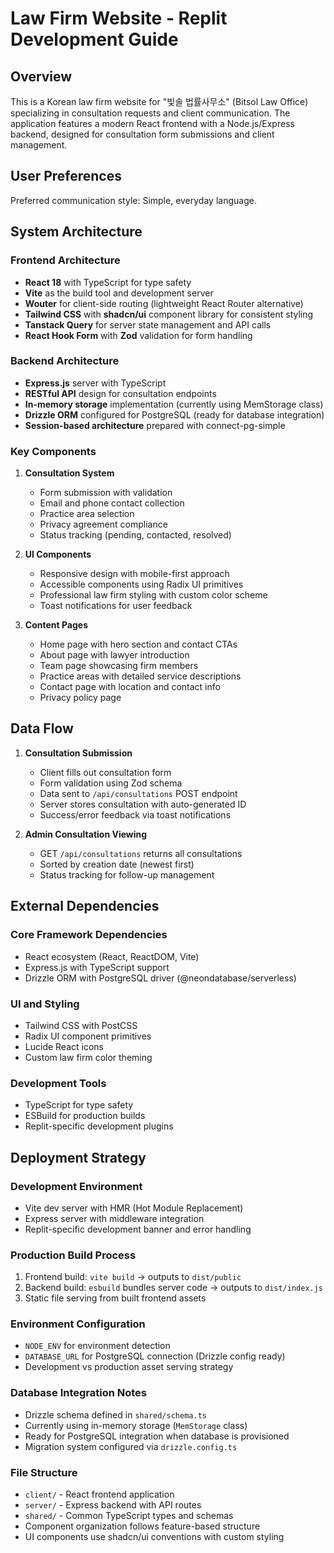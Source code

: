 # Law Firm Website - Replit Development Guide

## Overview

This is a Korean law firm website for "빛솔 법률사무소" (Bitsol Law Office) specializing in consultation requests and client communication. The application features a modern React frontend with a Node.js/Express backend, designed for consultation form submissions and client management.

## User Preferences

Preferred communication style: Simple, everyday language.

## System Architecture

### Frontend Architecture
- **React 18** with TypeScript for type safety
- **Vite** as the build tool and development server
- **Wouter** for client-side routing (lightweight React Router alternative)
- **Tailwind CSS** with **shadcn/ui** component library for consistent styling
- **Tanstack Query** for server state management and API calls
- **React Hook Form** with **Zod** validation for form handling

### Backend Architecture
- **Express.js** server with TypeScript
- **RESTful API** design for consultation endpoints
- **In-memory storage** implementation (currently using MemStorage class)
- **Drizzle ORM** configured for PostgreSQL (ready for database integration)
- **Session-based architecture** prepared with connect-pg-simple

### Key Components

1. **Consultation System**
   - Form submission with validation
   - Email and phone contact collection
   - Practice area selection
   - Privacy agreement compliance
   - Status tracking (pending, contacted, resolved)

2. **UI Components**
   - Responsive design with mobile-first approach
   - Accessible components using Radix UI primitives
   - Professional law firm styling with custom color scheme
   - Toast notifications for user feedback

3. **Content Pages**
   - Home page with hero section and contact CTAs
   - About page with lawyer introduction
   - Team page showcasing firm members
   - Practice areas with detailed service descriptions
   - Contact page with location and contact info
   - Privacy policy page

## Data Flow

1. **Consultation Submission**
   - Client fills out consultation form
   - Form validation using Zod schema
   - Data sent to `/api/consultations` POST endpoint
   - Server stores consultation with auto-generated ID
   - Success/error feedback via toast notifications

2. **Admin Consultation Viewing**
   - GET `/api/consultations` returns all consultations
   - Sorted by creation date (newest first)
   - Status tracking for follow-up management

## External Dependencies

### Core Framework Dependencies
- React ecosystem (React, ReactDOM, Vite)
- Express.js with TypeScript support
- Drizzle ORM with PostgreSQL driver (@neondatabase/serverless)

### UI and Styling
- Tailwind CSS with PostCSS
- Radix UI component primitives
- Lucide React icons
- Custom law firm color theming

### Development Tools
- TypeScript for type safety
- ESBuild for production builds
- Replit-specific development plugins

## Deployment Strategy

### Development Environment
- Vite dev server with HMR (Hot Module Replacement)
- Express server with middleware integration
- Replit-specific development banner and error handling

### Production Build Process
1. Frontend build: `vite build` → outputs to `dist/public`
2. Backend build: `esbuild` bundles server code → outputs to `dist/index.js`
3. Static file serving from built frontend assets

### Environment Configuration
- `NODE_ENV` for environment detection
- `DATABASE_URL` for PostgreSQL connection (Drizzle config ready)
- Development vs production asset serving strategy

### Database Integration Notes
- Drizzle schema defined in `shared/schema.ts`
- Currently using in-memory storage (`MemStorage` class)
- Ready for PostgreSQL integration when database is provisioned
- Migration system configured via `drizzle.config.ts`

### File Structure
- `client/` - React frontend application
- `server/` - Express backend with API routes
- `shared/` - Common TypeScript types and schemas
- Component organization follows feature-based structure
- UI components use shadcn/ui conventions with custom styling